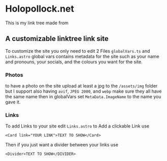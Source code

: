 # Holopollock.net

This is my link tree made from

## A customizable linktree link site

To customize the site you only need to edit 2 Files `globalVars.ts` and `Links.astro`
global vars contains metadata for the site such as your name and pronouns, your socials, and the colours you want for the site.

### Photos

to have a photo on the site upload at least a jpg to the `/assets/img` folder but I support also having `avif`, `JPEG 2000`, and `webp` make sure they all have the same name then in globalVars set `MetaData.ImageName` to the name you gave it.

### Links

To add Links to your site edit `Links.astro` to Add a clickable Link use

```tsx
<Card link="YOUR LINK">TEXT TO SHOW</Card>
```

Then if you just want a divider between your links use

```tsx
<Divider>TEXT TO SHOW</DIVIDER>
```
